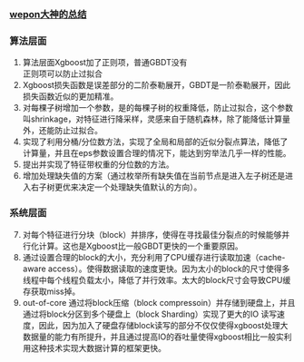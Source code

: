### [wepon大神的总结](http://wepon.me/2016/05/07/XGBoost%E6%B5%85%E5%85%A5%E6%B5%85%E5%87%BA/)

### 算法层面  
1. 算法层面Xgboost加了正则项，普通GBDT没有  
正则项可以防止过拟合  
2. Xgboost损失函数是误差部分的二阶泰勒展开，GBDT是一阶泰勒展开，因此损失函数近似的更加精准。  
3. 对每棵子树增加一个参数，是的每棵子树的权重降低，防止过拟合，这个参数叫shrinkage，对特征进行降采样，灵感来自于随机森林，除了能降低计算量外，还能防止过拟合。  
4. 实现了利用分桶/分位数方法，实现了全局和局部的近似分裂点算法，降低了计算量，并且在eps参数设置合理的情况下，能达到穷举法几乎一样的性能。  
5. 提出并实现了特征带权重的分位数的方法。  
6. 增加处理缺失值的方案（通过枚举所有缺失值在当前节点是进入左子树还是进入右子树更优来决定一个处理缺失值默认的方向）。  

### 系统层面  
7. 对每个特征进行分块（block）并排序，使得在寻找最佳分裂点的时候能够并行化计算。这也是Xgboost比一般GBDT更快的一个重要原因。
8. 通过设置合理的block的大小，充分利用了CPU缓存进行读取加速（cache-aware access）。使得数据读取的速度更快。因为太小的block的尺寸使得多线程中每个线程负载太小，降低了并行效率。太大的block尺寸会导致CPU缓存获取miss掉。  
9. out-of-core 通过将block压缩（block compressoin）并存储到硬盘上，并且通过将block分区到多个硬盘上（block Sharding）实现了更大的IO 读写速度，因此，因为加入了硬盘存储block读写的部分不仅仅使得xgboost处理大数据量的能力有所提升，并且通过提高IO的吞吐量使得xgboost相比一般实利用这种技术实现大数据计算的框架更快。
